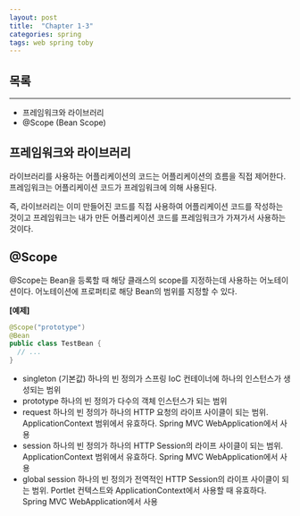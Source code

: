 ```yaml
---
layout: post
title:  "Chapter 1-3"
categories: spring
tags: web spring toby
---
```


## 목록

---

-  프레임워크와 라이브러리
-  @Scope (Bean Scope)



## 프레임워크와 라이브러리

라이브러리를 사용하는 어플리케이션의 코드는 어플리케이션의 흐름을 직접 제어한다.
프레임워크는 어플리케이션 코드가 프레임워크에 의해 사용된다.

즉, 라이브러리는 이미 만들어진 코드를 직접 사용하여 어플리케이션 코드를 작성하는 것이고 프레임워크는 내가 만든 어플리케이션 코드를 프레임워크가 가져가서 사용하는 것이다.



## @Scope

@Scope는 Bean을 등록할 때 해당 클래스의 scope를 지정하는데 사용하는 어노테이션이다.
어노테이션에 프로퍼티로 해당 Bean의 범위를 지정할 수 있다.



**[예제]**

```java
@Scope("prototype")
@Bean
public class TestBean {
  // ...
}
```



- singleton (기본값)
  하나의 빈 정의가 스프링 IoC 컨테이너에 하나의 인스턴스가 생성되는 범위
- prototype
  하나의 빈 정의가 다수의 객체 인스턴스가 되는 범위
- request
  하나의 빈 정의가 하나의 HTTP 요청의 라이프 사이클이 되는 범위. ApplicationContext 범위에서 유효하다.
  Spring MVC WebApplication에서 사용
- session
  하나의 빈 정의가 하나의 HTTP Session의 라이프 사이클이 되는 범위. ApplicationContext 범위에서 유효하다.
  Spring MVC WebApplication에서 사용
- global session
  하나의 빈 정의가 전역적인 HTTP Session의 라이프 사이클이 되는 범위. Portlet 컨텍스트와 ApplicationContext에서 사용할 때 유효하다.
  Spring MVC WebApplication에서 사용